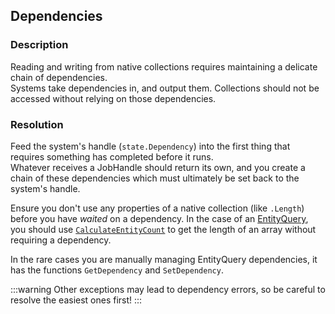 ## Dependencies
### Description
Reading and writing from native collections requires maintaining a delicate chain of dependencies.  
Systems take dependencies in, and output them. Collections should not be accessed without relying on those dependencies.

### Resolution
Feed the system's handle (`state.Dependency`) into the first thing that requires something has completed before it runs.  
Whatever receives a JobHandle should return its own, and you create a chain of these dependencies which must ultimately be set back to the system's handle.  

Ensure you don't use any properties of a native collection (like `.Length`) before you have *waited* on a dependency. In the case of an [EntityQuery](https://docs.unity3d.com/Packages/com.unity.entities@latest/index.html?subfolder=/api/Unity.Entities.EntityQuery.html), you should use [`CalculateEntityCount`](https://docs.unity3d.com/Packages/com.unity.entities@latest/index.html?subfolder=/api/Unity.Entities.EntityQuery.CalculateEntityCount.html#Unity_Entities_EntityQuery_CalculateEntityCount) to get the length of an array without requiring a dependency.  

In the rare cases you are manually managing EntityQuery dependencies, it has the functions `GetDependency` and `SetDependency`.

:::warning
Other exceptions may lead to dependency errors, so be careful to resolve the easiest ones first!
:::